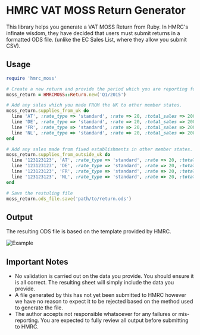 # HMRC VAT MOSS Return Generator

This library helps you generate a VAT MOSS Return from Ruby. In HMRC's infinate
wisdom, they have decided that users must submit returns in a formatted ODS file.
(unlike the EC Sales List, where they allow you submit CSV).

## Usage

```ruby
require 'hmrc_moss'

# Create a new return and provide the period which you are reporting for.
moss_return = HMRCMOSS::Return.new('Q1/2015')

# Add any sales which you made FROM the UK to other member states.
moss_return.supplies_from_uk do
  line 'AT', :rate_type => 'standard', :rate => 20, :total_sales => 2000, :vat_due => 10
  line 'DE', :rate_type => 'standard', :rate => 20, :total_sales => 2000, :vat_due => 10
  line 'FR', :rate_type => 'standard', :rate => 20, :total_sales => 2000, :vat_due => 10
  line 'NL', :rate_type => 'standard', :rate => 20, :total_sales => 2000, :vat_due => 10
end

# Add any sales made from fixed establishments in other member states.
moss_return.supplies_from_outside_uk do
  line '123123123', 'AT', :rate_type => 'standard', :rate => 20, :total_sales => 2000, :vat_due => 10
  line '123123123', 'DE', :rate_type => 'standard', :rate => 20, :total_sales => 2000, :vat_due => 10
  line '123123123', 'FR', :rate_type => 'standard', :rate => 20, :total_sales => 2000, :vat_due => 10
  line '123123123', 'NL', :rate_type => 'standard', :rate => 20, :total_sales => 2000, :vat_due => 10
end

# Save the restuling file
moss_return.ods_file.save('path/to/return.ods')
```

## Output

The resulting ODS file is based on the template provided by HMRC.

![Example](https://s.adamcooke.io/15/q1GjF3.png)

## Important Notes

* No validation is carried out on the data you provide. You should ensure it is all correct.
  The resulting sheet will simply include the data you provide.
* A file generated by this has not yet been submitted to HMRC however we have no reason
  to expect it to be rejected based on the method used to generate the file.
* The author accepts not responsible whatsoever for any failures or mis-reporting. You
  are expected to fully review all output before submitting to HMRC.
